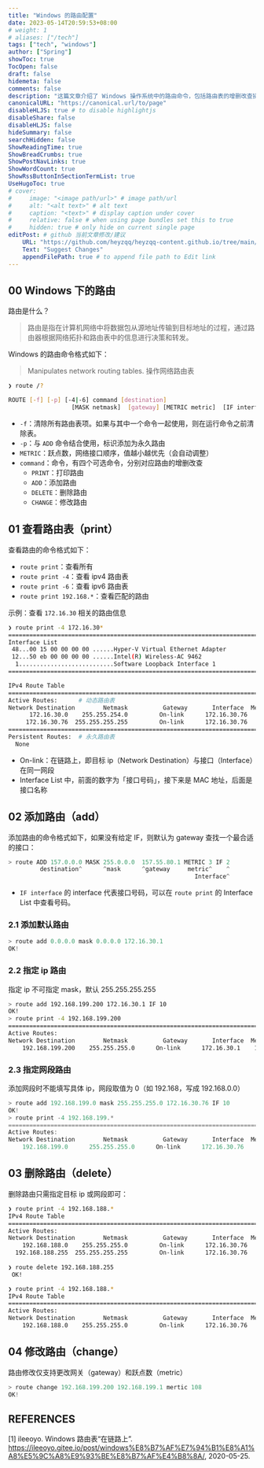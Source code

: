 ```yaml
---
title: "Windows 的路由配置"
date: 2023-05-14T20:59:53+08:00
# weight: 1
# aliases: ["/tech"]
tags: ["tech", "windows"]
author: ["Spring"]
showToc: true
TocOpen: false
draft: false
hidemeta: false
comments: false
description: "这篇文章介绍了 Windows 操作系统中的路由命令，包括路由表的增删改查操作。使用 route print 命令可以查看所有路由或指定相应条件的路由，使用 route add 命令可以添加默认路由、指定 IP 的路由以及指定网段的路由，使用 route delete 命令可以删除指定 IP 或网段的路由，使用 route change 命令可以修改网关和跃点数。"
canonicalURL: "https://canonical.url/to/page"
disableHLJS: true # to disable highlightjs
disableShare: false
disableHLJS: false
hideSummary: false
searchHidden: false
ShowReadingTime: true
ShowBreadCrumbs: true
ShowPostNavLinks: true
ShowWordCount: true
ShowRssButtonInSectionTermList: true
UseHugoToc: true
# cover:
#     image: "<image path/url>" # image path/url
#     alt: "<alt text>" # alt text
#     caption: "<text>" # display caption under cover
#     relative: false # when using page bundles set this to true
#     hidden: true # only hide on current single page
editPost: # github 当前文章修改/建议
    URL: "https://github.com/heyzqq/heyzqq-content.github.io/tree/main/content"
    Text: "Suggest Changes"
    appendFilePath: true # to append file path to Edit link
---
```


## 00 Windows 下的路由

路由是什么？
> 路由是指在计算机网络中将数据包从源地址传输到目标地址的过程，通过路由器根据网络拓扑和路由表中的信息进行决策和转发。


Windows 的路由命令格式如下：

> Manipulates network routing tables. 操作网络路由表

```sh
❯ route /?

ROUTE [-f] [-p] [-4|-6] command [destination]
                  [MASK netmask]  [gateway] [METRIC metric]  [IF interface]
```

- `-f`：清除所有路由表项。如果与其中一个命令一起使用，则在运行命令之前清除表。
- `-p`：与 `ADD` 命令结合使用，标识添加为永久路由
- `METRIC`：跃点数，网络接口顺序，值越小越优先（会自动调整）
- `command`：命令，有四个可选命令，分别对应路由的增删改查
  - `PRINT`：打印路由
  - `ADD`：添加路由
  - `DELETE`：删除路由
  - `CHANGE`：修改路由

## 01 查看路由表（print）

查看路由的命令格式如下：

- `route print`：查看所有
- `route print -4`：查看 ipv4 路由表
- `route print -6`：查看 ipv6 路由表
- `route print 192.168.*`：查看匹配的路由

示例：查看 `172.16.30` 相关的路由信息

```sh
❯ route print -4 172.16.30*
===========================================================================
Interface List
 48...00 15 00 00 00 00 ......Hyper-V Virtual Ethernet Adapter
 12...50 eb 00 00 00 00 ......Intel(R) Wireless-AC 9462
  1...........................Software Loopback Interface 1
===========================================================================

IPv4 Route Table
===========================================================================
Active Routes:      # 动态路由表
Network Destination        Netmask          Gateway       Interface  Metric
      172.16.30.0    255.255.254.0         On-link      172.16.30.76    291
     172.16.30.76  255.255.255.255         On-link      172.16.30.76    291
===========================================================================
Persistent Routes:  # 永久路由表
  None
```

- On-link：在链路上，即目标 ip（Network Destination）与接口（Interface）在同一网段
- Interface List 中，前面的数字为「接口号码」，接下来是 MAC 地址，后面是接口名称

## 02 添加路由（add）

添加路由的命令格式如下，如果没有给定 IF，则默认为 gateway 查找一个最合适的接口：

```js
> route ADD 157.0.0.0 MASK 255.0.0.0  157.55.80.1 METRIC 3 IF 2
         destination^      ^mask      ^gateway     metric^    ^
                                                     Interface^
```

- `IF interface` 的 interface 代表接口号码，可以在 `route print` 的 Interface List 中查看号码。

### 2.1 添加默认路由

```js
> route add 0.0.0.0 mask 0.0.0.0 172.16.30.1
OK!
```

### 2.2 指定 ip 路由

指定 ip 不可指定 mask，默认 255.255.255.255

```sh
> route add 192.168.199.200 172.16.30.1 IF 10
OK!
> route print -4 192.168.199.200
===========================================================================
Active Routes:
Network Destination        Netmask          Gateway       Interface  Metric
    192.168.199.200    255.255.255.0      On-link      172.16.30.1    108
```

### 2.3 指定网段路由

添加网段时不能填写具体 ip，网段取值为 0（如 192.168，写成 192.168.0.0）

```js
> route add 192.168.199.0 mask 255.255.255.0 172.16.30.76 IF 10
OK!
> route print -4 192.168.199.*
===========================================================================
Active Routes:
Network Destination        Netmask          Gateway       Interface  Metric
    192.168.199.0      255.255.255.0      On-link      172.16.30.76    108
```

## 03 删除路由（delete）

删除路由只需指定目标 ip 或网段即可：

```sh
❯ route print -4 192.168.188.*
IPv4 Route Table
===========================================================================
Active Routes:
Network Destination        Netmask          Gateway       Interface  Metric
    192.168.188.0    255.255.255.0         On-link      172.16.30.76    108
  192.168.188.255  255.255.255.255         On-link      172.16.30.76    291
  
❯ route delete 192.168.188.255
 OK!

❯ route print -4 192.168.188.*
IPv4 Route Table
===========================================================================
Active Routes:
Network Destination        Netmask          Gateway       Interface  Metric
    192.168.188.0    255.255.255.0         On-link      172.16.30.76    108
```

## 04 修改路由（change）

路由修改仅支持更改网关（gateway）和跃点数（metric）

```js
> route change 192.168.199.200 192.168.199.1 mertic 108
OK!
```

## REFERENCES

[1] ileeoyo. Windows 路由表“在链路上”. <https://ileeoyo.gitee.io/post/windows%E8%B7%AF%E7%94%B1%E8%A1%A8%E5%9C%A8%E9%93%BE%E8%B7%AF%E4%B8%8A/>, 2020-05-25.
